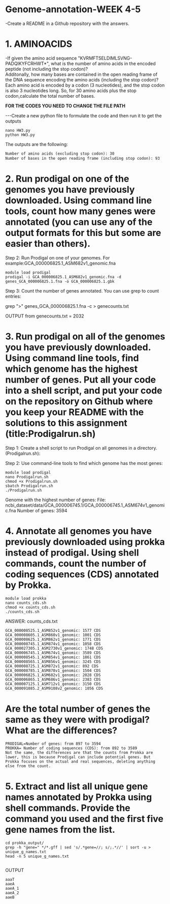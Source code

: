 # Genome-annotation-WEEK 4-5
-Create a README in a Github repository with the answers.

# 1. AMINOACIDS
-If given the amino acid sequence "KVRMFTSELDIMLSVNG-PADQIKYFCRHWT*", what is the number of amino acids in the encoded peptide (not including the stop codon)?    
Additonally, how many bases are contained in the open reading frame of the DNA sequence encoding the amino acids (including the stop codon)?    
Each amino acid is encoded by a codon (3 nucleotides), and the stop codon is also 3 nucleotides long. So, for 30 amino acids plus the stop codon,calculate the total number of bases.  

**FOR THE CODES YOU NEED TO CHANGE THE FILE PATH**

---Create a new python file to formulate the code and then run it to get the outputs    
```
nano HW3.py
python HW3.py
```
The outputs are the following:

```markdown
Number of amino acids (excluding stop codon): 30
Number of bases in the open reading frame (including stop codon): 93
```

# 2. Run prodigal on one of the genomes you have previously downloaded. Using command line tools, count how many genes were annotated (you can use any of the output formats for this but some are easier than others).

Step 2: Run Prodigal on one of your genomes. For example:GCA_000006825.1_ASM682v1_genomic.fna

```
module load prodigal 
prodigal -i GCA_000006825.1_ASM682v1_genomic.fna -d genes_GCA_000006825.1.fna -o GCA_000006825.1.gbk 
```

Step 3: Count the number of genes annotated. You can use grep to count entries:

grep ">" genes_GCA_000006825.1.fna -c > genecounts.txt

OUTPUT from genecounts.txt = 2032


# 3. Run prodigal on all of the genomes you have previously downloaded. Using command line tools, find which genome has the highest number of genes. Put all your code into a shell script, and put your code on the repository on Github where you keep your README with the solutions to this assignment (title:Prodigalrun.sh)

Step 1: Create a shell script to run Prodigal on all genomes in a directory. (Prodigalrun.sh):

Step 2: Use command-line tools to find which genome has the most genes:
```
module load prodigal
nano Prodigalrun.sh
chmod +x Prodigalrun.sh
sbatch Prodigalrun.sh
./Prodigalrun.sh

```
Genome with the highest number of genes:
File: ncbi_dataset/data/GCA_000006745.1/GCA_000006745.1_ASM674v1_genomic.fna
Number of genes: 3594

# 4. Annotate all genomes you have previously downloaded using prokka instead of prodigal. Using shell commands, count the number of coding sequences (CDS) annotated by Prokka. 
```
module load prokka
nano counts_cds.sh
chmod +x counts_cds.sh
./counts_cds.sh

```
ANSWER: counts_cds.txt
```
GCA_000008525.1_ASM852v1_genomic: 1577 CDS
GCA_000008605.1_ASM860v1_genomic: 1001 CDS
GCA_000008625.1_ASM862v1_genomic: 1771 CDS
GCA_000008745.1_ASM874v1_genomic: 1058 CDS
GCA_000027305.1_ASM2730v1_genomic: 1748 CDS
GCA_000006745.1_ASM674v1_genomic: 3589 CDS
GCA_000008545.1_ASM854v1_genomic: 1861 CDS
GCA_000008565.1_ASM856v1_genomic: 3245 CDS
GCA_000008725.1_ASM872v1_genomic: 892 CDS
GCA_000008785.1_ASM878v1_genomic: 1504 CDS
GCA_000006825.1_ASM682v1_genomic: 2028 CDS
GCA_000006865.1_ASM686v1_genomic: 2383 CDS
GCA_000007125.1_ASM712v1_genomic: 3150 CDS
GCA_000091085.2_ASM9108v2_genomic: 1056 CDS
```

# Are the total number of genes the same as they were with prodigal? What are the differences?
```
PRODIGAL=Number of genes: from 897 to 3594
PROKKA= Number of coding sequences (CDS): from 892 to 3589
Not the same, the differences are that the counts from Prokka are lower, this is because Prodigal can include potential genes. But Prokka focuses on the actual and real sequences, deleting anything else from the count.
```

# 5. Extract and list all unique gene names annotated by Prokka using shell commands. Provide the command you used and the first five gene names from the list.
```
cd prokka_output/
grep -h "gene=" */*.gff | sed 's/.*gene=//; s/;.*//' | sort -u > unique_g_names.txt
head -n 5 unique_g_names.txt


```
OUTPUT
```
aaaT
aaeA
aaeA_1
aaeA_2
aaeB
```
